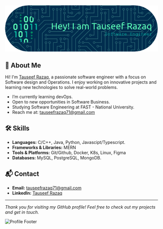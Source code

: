 ![Header](./header-image.png)

## 👋 About Me

Hi! I'm [Tauseef Razaq](https://tauseefrazaq.com), a passionate software engineer with a focus on Software design and Operations. I enjoy working on innovative projects and learning new technologies to solve real-world problems.

- I’m currently learning devOps.
- Open to new opportunities in Software Business.
- Studying Software Engineering at FAST - National University.
- Reach me at: tauseefrazaq71@gmail.com

## 🛠️ Skills

- **Languages:** C/C++, Java, Python, Javascipt/Typescript. 
- **Frameworks & Libraries:** MERN
- **Tools & Platforms:** Git/Github, Docker, K8s, Linux, Figma
- **Databases:** MySQL, PostgreSQL, MongoDB.

## 📬 Contact

- **Email:** tauseefrazaq71@gmail.com
- **LinkedIn:** [Tauseef Razaq](https://www.linkedin.com/in/tauseef-razaq-59b284253)

---

*Thank you for visiting my GitHub profile! Feel free to check out my projects and get in touch.*

![Profile Footer](https://res.cloudinary.com/practicaldev/image/fetch/s--SgtWAuEf--/c_limit%2Cf_auto%2Cfl_progressive%2Cq_66%2Cw_800/https://dev-to-uploads.s3.amazonaws.com/uploads/articles/l3r5prll4cepvk5etgbd.gif)

